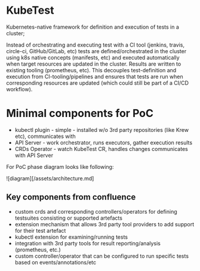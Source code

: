 # KubeTest

Kubernetes-native framework for definition and execution of tests in a cluster; 

Instead of orchestrating and executing test with a CI tool (jenkins, travis, circle-ci, GitHub/GitLab, etc) tests are defined/orchestrated in the cluster using k8s native concepts (manifests, etc) and executed automatically when target resources are updated in the cluster. Results are written to existing tooling (prometheus, etc). This decouples test-definition and execution from CI-tooling/pipelines and ensures that tests are run when corresponding resources are updated (which could still be part of a CI/CD workflow). 


# Minimal components for PoC

- kubectl plugin - simple - installed w/o 3rd party repositories (like Krew etc), communicates with  
- API Server - work orchestrator, runs executors, gather execution results
- CRDs Operator - watch KubeTest CR, handles changes communicates with API Server

For PoC phase diagram looks like following: 

![diagram][/assets/architecture.md]

## Key components from confluence

- custom crds and corresponding controllers/operators for defining testsuites consisting or supported artefacts
- extension mechanism that allows 3rd party tool providers to add support for their test artefact
- kubectl extension for examining/running tests
- integration with 3rd party tools for result reporting/analysis (prometheus, etc.)
- custom controller/operator that can be configured to run specific tests based on events/annotations/etc



